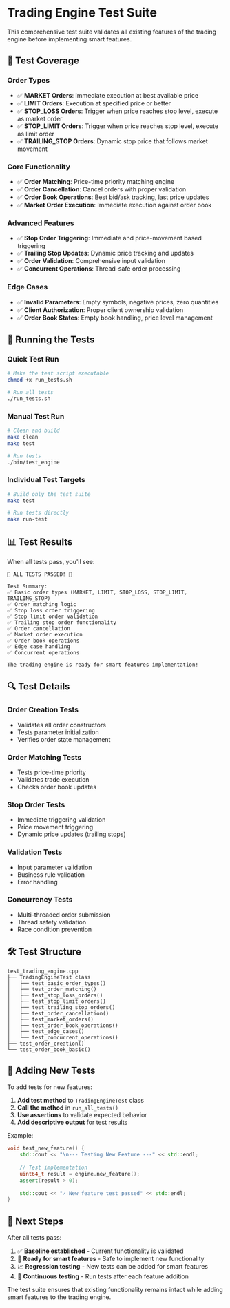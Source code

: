 # Trading Engine Test Suite

This comprehensive test suite validates all existing features of the trading engine before implementing smart features.

## 🧪 Test Coverage

### **Order Types**
- ✅ **MARKET Orders**: Immediate execution at best available price
- ✅ **LIMIT Orders**: Execution at specified price or better
- ✅ **STOP_LOSS Orders**: Trigger when price reaches stop level, execute as market order
- ✅ **STOP_LIMIT Orders**: Trigger when price reaches stop level, execute as limit order
- ✅ **TRAILING_STOP Orders**: Dynamic stop price that follows market movement

### **Core Functionality**
- ✅ **Order Matching**: Price-time priority matching engine
- ✅ **Order Cancellation**: Cancel orders with proper validation
- ✅ **Order Book Operations**: Best bid/ask tracking, last price updates
- ✅ **Market Order Execution**: Immediate execution against order book

### **Advanced Features**
- ✅ **Stop Order Triggering**: Immediate and price-movement based triggering
- ✅ **Trailing Stop Updates**: Dynamic price tracking and updates
- ✅ **Order Validation**: Comprehensive input validation
- ✅ **Concurrent Operations**: Thread-safe order processing

### **Edge Cases**
- ✅ **Invalid Parameters**: Empty symbols, negative prices, zero quantities
- ✅ **Client Authorization**: Proper client ownership validation
- ✅ **Order Book States**: Empty book handling, price level management

## 🚀 Running the Tests

### **Quick Test Run**
```bash
# Make the test script executable
chmod +x run_tests.sh

# Run all tests
./run_tests.sh
```

### **Manual Test Run**
```bash
# Clean and build
make clean
make test

# Run tests
./bin/test_engine
```

### **Individual Test Targets**
```bash
# Build only the test suite
make test

# Run tests directly
make run-test
```

## 📊 Test Results

When all tests pass, you'll see:
```
🎉 ALL TESTS PASSED! 🎉

Test Summary:
✅ Basic order types (MARKET, LIMIT, STOP_LOSS, STOP_LIMIT, TRAILING_STOP)
✅ Order matching logic
✅ Stop loss order triggering
✅ Stop limit order validation
✅ Trailing stop order functionality
✅ Order cancellation
✅ Market order execution
✅ Order book operations
✅ Edge case handling
✅ Concurrent operations

The trading engine is ready for smart features implementation!
```

## 🔍 Test Details

### **Order Creation Tests**
- Validates all order constructors
- Tests parameter initialization
- Verifies order state management

### **Order Matching Tests**
- Tests price-time priority
- Validates trade execution
- Checks order book updates

### **Stop Order Tests**
- Immediate triggering validation
- Price movement triggering
- Dynamic price updates (trailing stops)

### **Validation Tests**
- Input parameter validation
- Business rule validation
- Error handling

### **Concurrency Tests**
- Multi-threaded order submission
- Thread safety validation
- Race condition prevention

## 🛠️ Test Structure

```
test_trading_engine.cpp
├── TradingEngineTest class
│   ├── test_basic_order_types()
│   ├── test_order_matching()
│   ├── test_stop_loss_orders()
│   ├── test_stop_limit_orders()
│   ├── test_trailing_stop_orders()
│   ├── test_order_cancellation()
│   ├── test_market_orders()
│   ├── test_order_book_operations()
│   ├── test_edge_cases()
│   └── test_concurrent_operations()
├── test_order_creation()
└── test_order_book_basic()
```

## 📝 Adding New Tests

To add tests for new features:

1. **Add test method** to `TradingEngineTest` class
2. **Call the method** in `run_all_tests()`
3. **Use assertions** to validate expected behavior
4. **Add descriptive output** for test results

Example:
```cpp
void test_new_feature() {
    std::cout << "\n--- Testing New Feature ---" << std::endl;
    
    // Test implementation
    uint64_t result = engine.new_feature();
    assert(result > 0);
    
    std::cout << "✓ New feature test passed" << std::endl;
}
```

## 🎯 Next Steps

After all tests pass:
1. ✅ **Baseline established** - Current functionality is validated
2. 🚀 **Ready for smart features** - Safe to implement new functionality
3. 📈 **Regression testing** - New tests can be added for smart features
4. 🔄 **Continuous testing** - Run tests after each feature addition

The test suite ensures that existing functionality remains intact while adding smart features to the trading engine. 
